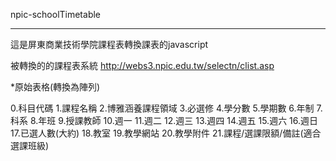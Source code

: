 npic-schoolTimetable
***
這是屏東商業技術學院課程表轉換課表的javascript

 被轉換的的課程表系統 http://webs3.npic.edu.tw/selectn/clist.asp
 
 *原始表格(轉換為陣列)
 
0.科目代碼
1.課程名稱
2.博雅涵養課程領域
3.必選修
4.學分數
5.學期數
6.年制
7.科系
8.年班
9.授課教師
10.週一
11.週二
12.週三
13.週四
14.週五
15.週六
16.週日
17.已選人數(大約)
18.教室
19.教學網站
20.教學附件
21.課程/選課限額/備註(適合選課班級)

